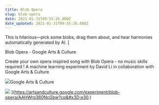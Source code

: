 ```yaml
---
title: Blob Opera
slug: blob-opera
date: 2021-01-31T09:55:26.000Z
date_updated: 2021-01-31T09:55:26.000Z
---
```


This is hilarious—pick some blobs, drag them about, and hear harmonies automatically generated by AI.
[

Blob Opera - Google Arts & Culture

Create your own opera inspired song with Blob Opera - no music skills required ! A machine learning experiment by David Li in collaboration with Google Arts & Culture

![](https://www.gstatic.com/culturalinstitute/stella/android-chrome-192x192-v1.png)Google Arts & Culture

![](https://lh3.googleusercontent.com/p23feUh1kc0fPF1lGWx8KHCjll1Zagy-CGZvGTH0gR8jdz4sCrubieqPiO0jI4oERSE)
](https://artsandculture.google.com/experiment/blob-opera/AAHWrq360NcGbw?cp&#x3D;e30.)
